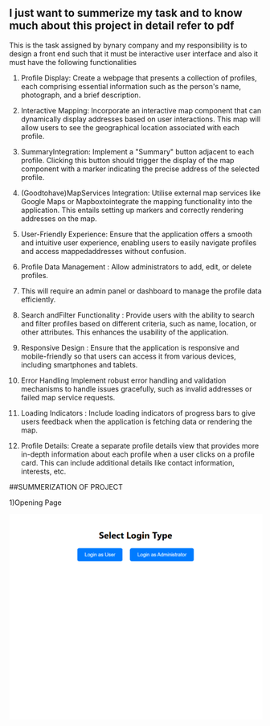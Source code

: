 ## I just want to summerize my task and to know much about this project in detail refer to pdf 

This is the task assigned by bynary company and my responsibility is to design a front end such that it must be interactive user interface and also it must have the following functionalities 

 1. Profile Display: Create a webpage that presents a collection of profiles,
 each comprising essential information such as the person's name,
 photograph, and a brief description.                                                   

 2. Interactive Mapping: Incorporate an interactive map component that can
 dynamically display addresses based on user interactions. This map will
 allow users to see the geographical location associated with each profile.
 
 3. SummaryIntegration: Implement a "Summary" button adjacent to each
 profile. Clicking this button should trigger the display of the map
 component with a marker indicating the precise address of the selected
 profile.

 4. (Goodtohave)MapServices Integration: Utilise external map services like
 Google Maps or Mapboxtointegrate the mapping functionality into the
 application. This entails setting up markers and correctly rendering
 addresses on the map.

 5. User-Friendly Experience: Ensure that the application offers a smooth and
 intuitive user experience, enabling users to easily navigate profiles and
 access mappedaddresses without confusion.
 
 6. Profile Data Management : Allow administrators to add, edit, or delete
 profiles.
 
 7. This will require an admin panel or dashboard to manage the profile data
 efficiently.
 
 8. Search andFilter Functionality : Provide users with the ability to search and
 filter profiles based on different criteria, such as name, location, or other
 attributes. This enhances the usability of the application.
 
 9. Responsive Design : Ensure that the application is responsive and
 mobile-friendly so that users can access it from various devices, including
 smartphones and tablets.

10. Error Handling Implement robust error handling and validation
 mechanisms to handle issues gracefully, such as invalid addresses or
 failed map service requests.

 11. Loading Indicators : Include loading indicators of progress bars to give
 users feedback when the application is fetching data or rendering the map.
 
 12. Profile Details: Create a separate profile details view that provides more
 in-depth information about each profile when a user clicks on a profile
 card. This can include additional details like contact information, interests,
 etc.

##SUMMERIZATION OF PROJECT 


1)Opening Page  

![Figure 1](project/fig1.png)








 
